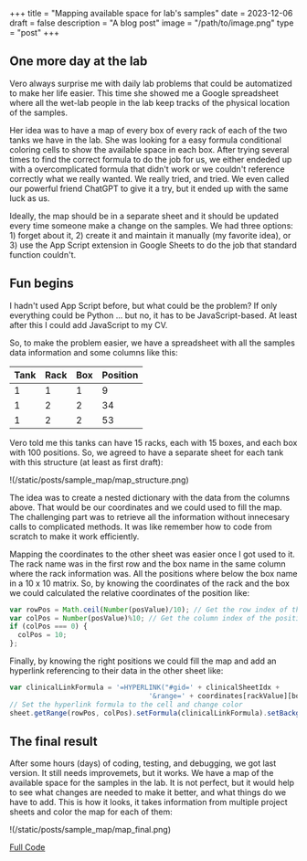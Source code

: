 +++
title = "Mapping available space for lab's samples"
date = 2023-12-06
draft = false
description =  "A blog post"
image = "/path/to/image.png"
type =  "post"
+++

## One more day at the lab
Vero always surprise me with daily lab problems that could be automatized to make her life easier. This time she showed me a Google spreadsheet where all the wet-lab people in the lab keep tracks of the physical location of the samples. 

Her idea was to have a map of every box of every rack of each of the two tanks we have in the lab. She was looking for a easy formula conditional coloring cells to show the available space in each box. After trying several times to find the correct formula to do the job for us, we either endeded up with a overcomplicated formula that didn't work or we couldn't reference correctly what we really wanted. We really tried, and tried. We even called our powerful friend ChatGPT to give it a try, but it ended up with the same luck as us. 

Ideally, the map should be in a separate sheet and it should be updated every time someone make a change on the samples. We had three options: 1) forget about it, 2) create it and maintain it manually (my favorite idea), or 3) use the App Script extension in Google Sheets to do the job that standard function couldn't.

## Fun begins
I hadn't used App Script before, but what could be the problem? If only everything could be Python ... but no, it has to be JavaScript-based. At least after this I could add JavaScript to my CV.

So, to make the problem easier, we have a spreadsheet with all the samples data information and some columns like this:

   Tank | Rack | Box | Position
--------|------|-----|-----------
    1   |  1   |  1  |   9
    1   |  2   |  2  |  34
    1   |  2   |  2  |  53

Vero told me this tanks can have 15 racks, each with 15 boxes, and each box with 100 positions. So, we agreed to have a separate sheet for each tank with this structure (at least as first draft):

!(/static/posts/sample_map/map_structure.png)

The idea was to create a nested dictionary with the data from the columns above. That would be our coordinates and we could used to fill the map. The challenging part was to retrieve all the information without innecesary calls to complicated methods. It was like remember how to code from scratch to make it work efficiently. 

Mapping the coordinates to the other sheet was easier once I got used to it. The rack name was in the first row and the box name in the same column where the rack information was. All the positions where below the box name in a 10 x 10 matrix. So, by knowing the coordinates of the rack and the box we could calculated the relative coordinates of the position like:

```javascript
var rowPos = Math.ceil(Number(posValue)/10); // Get the row index of the position
var colPos = Number(posValue)%10; // Get the column index of the position
if (colPos === 0) {
  colPos = 10;
};
```

Finally, by knowing the right positions we could fill the map and add an hyperlink referencing to their data in the other sheet like:

```javascript
var clinicalLinkFormula = '=HYPERLINK("#gid=' + clinicalSheetIdx +
                                  '&range=' + coordinates[rackValue][boxValue][posValue] + '","' + posValue + '")';
// Set the hyperlink formula to the cell and change color
sheet.getRange(rowPos, colPos).setFormula(clinicalLinkFormula).setBackground(color);
```

## The final result

After some hours (days) of coding, testing, and debugging, we got last version. It still needs improvemets, but it works. We have a map of the available space for the samples in the lab. It is not perfect, but it would help to see what changes are needed to make it better, and what things do we have to add. This is how it looks, it takes information from multiple project sheets and color the map for each of them:

!(/static/posts/sample_map/map_final.png)

[Full Code](https://github.com/cristian2420/LabSampleMap)